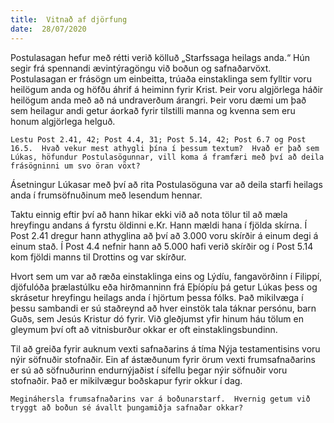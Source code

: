 ```yaml
---
title:  Vitnað af djörfung
date:  28/07/2020
---
```


Postulasagan hefur með rétti verið kölluð „Starfssaga heilags anda.“  Hún segir frá spennandi ævintýragöngu við boðun og safnaðarvöxt.  Postulasagan er frásögn um einbeitta, trúaða einstaklinga sem fylltir voru heilögum anda og höfðu áhrif á heiminn fyrir Krist.  Þeir voru algjörlega háðir heilögum anda með að ná undraverðum árangri.  Þeir voru dæmi um það sem heilagur andi getur áorkað fyrir tilstilli manna og kvenna sem eru honum algjörlega helguð.

`Lestu Post 2.41, 42; Post 4.4, 31; Post 5.14, 42; Post 6.7 og Post 16.5.  Hvað vekur mest athygli þína í þessum textum?  Hvað er það sem Lúkas, höfundur Postulasögunnar, vill koma á framfæri með því að deila frásögninni um svo öran vöxt?`

Ásetningur Lúkasar með því að rita Postulasöguna var að deila starfi heilags anda í frumsöfnuðinum með lesendum hennar.

Taktu einnig eftir því að hann hikar ekki við að nota tölur til að mæla hreyfingu andans á fyrstu öldinni e.Kr.  Hann mældi hana í fjölda skírna.  Í Post 2.41 dregur hann athyglina að því að 3.000 voru skírðir á einum degi á einum stað.  Í Post 4.4 nefnir hann að 5.000 hafi verið skírðir og í Post 5.14 kom fjöldi manns til Drottins og var skírður.

Hvort sem um var að ræða einstaklinga eins og Lýdíu, fangavörðinn í Filippí, djöfulóða þrælastúlku eða hirðmanninn frá Eþíópíu þá getur Lúkas þess og skrásetur hreyfingu heilags anda í hjörtum þessa fólks.  Það mikilvæga í þessu sambandi er sú staðreynd að hver einstök tala táknar persónu, barn Guðs, sem Jesús Kristur dó fyrir.  Við gleðjumst yfir hinum háu tölum en gleymum því oft að vitnisburður okkar er oft einstaklingsbundinn.

Til að greiða fyrir auknum vexti safnaðarins á tíma Nýja testamentisins voru nýir söfnuðir stofnaðir.  Ein af ástæðunum fyrir örum vexti frumsafnaðarins er sú að söfnuðurinn endurnýjaðist í sífellu þegar nýir söfnuðir voru stofnaðir.  Það er mikilvægur boðskapur fyrir okkur í dag.

`Megináhersla frumsafnaðarins var á boðunarstarf.  Hvernig getum við tryggt að boðun sé ávallt þungamiðja safnaðar okkar?`